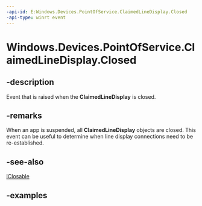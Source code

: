```yaml
---
-api-id: E:Windows.Devices.PointOfService.ClaimedLineDisplay.Closed
-api-type: winrt event
---
```


<!-- Event syntax.
public event TypedEventHandler Closed<ClaimedLineDisplay, ClaimedLineDisplayClosedEventArgs>
-->

# Windows.Devices.PointOfService.ClaimedLineDisplay.Closed

## -description
Event that is raised when the **ClaimedLineDisplay** is closed.

## -remarks
When an app is suspended, all **ClaimedLineDisplay** objects are closed. This event can be useful to determine when line display connections need to be re-established.

## -see-also
[IClosable](../windows.foundation/iclosable.md)

## -examples